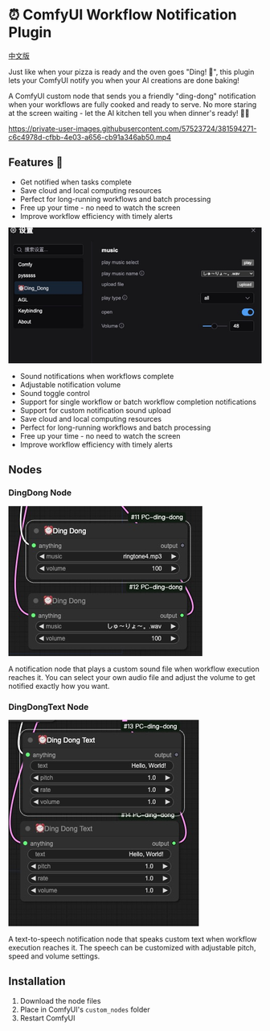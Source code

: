 # ⏰ ComfyUI Workflow Notification Plugin 
[中文版](./readme.zh.md)


Just like when your pizza is ready and the oven goes "Ding! 🍕", this plugin lets your ComfyUI notify you when your AI creations are done baking! 

A ComfyUI custom node that sends you a friendly "ding-dong" notification when your workflows are fully cooked and ready to serve. No more staring at the screen waiting - let the AI kitchen tell you when dinner's ready! 👨‍🍳

https://private-user-images.githubusercontent.com/57523724/381594271-c6c4978d-cfbb-4e03-a656-cb91a346ab50.mp4

## Features 🌟

- Get notified when tasks complete
- Save cloud and local computing resources
- Perfect for long-running workflows and batch processing
- Free up your time - no need to watch the screen
- Improve workflow efficiency with timely alerts




![setting](./image/setting1.jpg)

- Sound notifications when workflows complete
- Adjustable notification volume 
- Sound toggle control
- Support for single workflow or batch workflow completion notifications
- Support for custom notification sound upload
- Save cloud and local computing resources
- Perfect for long-running workflows and batch processing
- Free up your time - no need to watch the screen
- Improve workflow efficiency with timely alerts

## Nodes

### DingDong Node

![dingdong](./image/node1.jpg)

A notification node that plays a custom sound file when workflow execution reaches it. You can select your own audio file and adjust the volume to get notified exactly how you want.

### DingDongText Node

![dingdong](./image/node2.jpg)

A text-to-speech notification node that speaks custom text when workflow execution reaches it. The speech can be customized with adjustable pitch, speed and volume settings.


## Installation

1. Download the node files
2. Place in ComfyUI's `custom_nodes` folder
3. Restart ComfyUI

